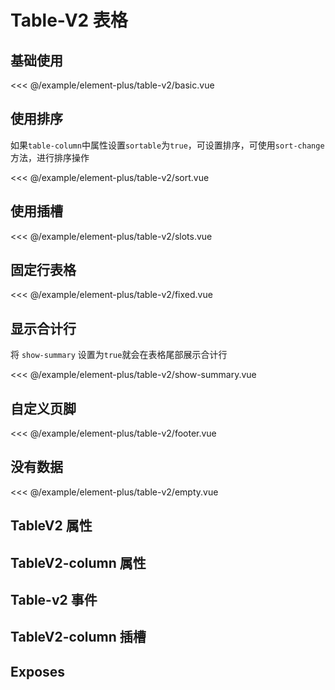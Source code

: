# Table-V2 表格

## 基础使用

<demo md src="table-v2/basic">

<<< @/example/element-plus/table-v2/basic.vue
</demo>

## 使用排序

如果`table-column`中属性设置`sortable`为`true`，可设置排序，可使用`sort-change`方法，进行排序操作

<demo md src="table-v2/sort">

<<< @/example/element-plus/table-v2/sort.vue
</demo>

## 使用插槽

<demo md src="table-v2/slots">

<<< @/example/element-plus/table-v2/slots.vue
</demo>

## 固定行表格

<demo md src="table-v2/fixed">

<<< @/example/element-plus/table-v2/fixed.vue
</demo>

## 显示合计行

将 `show-summary` 设置为`true`就会在表格尾部展示合计行

<demo md src="table-v2/show-summary">

<<< @/example/element-plus/table-v2/show-summary.vue
</demo>

## 自定义页脚

<demo md src="table-v2/footer">

<<< @/example/element-plus/table-v2/footer.vue
</demo>

## 没有数据

<demo md src="table-v2/empty">

<<< @/example/element-plus/table-v2/empty.vue
</demo>

## TableV2 属性

<v-table type="attrs" :data="[
  { attr :'table-column', dec: '表格列表', type: 'array', optional: '-', default: '[]' },
  { attr :'table-data', dec: '表格数据', type: 'array', optional: '-', default: '[]' },
  { attr :'modelValue / v-model', dec: '绑定的当前页数', type: 'number', optional: '-', default: 1 },
  { attr :'empty-text', dec: '空数据时显示的文本内容， 也可以通过 #empty 设置', type: 'string', optional: '-', default: '暂无数据' },
  { attr :'header-cell-style', dec: '表格头部样式', type: 'object', optional: '-', default: `{ background:'#f5f7fa', color:'#909399'}` }, { attr :'height', dec: '表格列表高度', type: 'string', optional: 'auto/string', default: '100%' },
  { attr :'rowStyle', dec: 'row行的样式设置', type: 'object', optional: '-', default: {} },
  { attr :'rowClassName', dec: '行的 className 的回调方法，也可以使用字符串为所有行设置一个固定的 className', type: 'function({ row, rowIndex }) / string / object', optional: '-', default: '-' },
  { attr :'show-summary', dec: '是否在表尾显示合计行', type: 'boolean', optional: '-', default: 'false' },
  { attr :'sum-text', dec: '显示摘要行第一列的文本', type: 'string', optional: '-', default: '合计' },
  { attr :'summary-method', dec: '自定义的合计计算方法', type: 'function({ row, index })', optional: '-', default: '-' },
]" />

## TableV2-column 属性

<v-table type="attrs" :data="[
  { attr :'label', dec: '对应列的名字', type: 'string', optional: '-', default: '' },
  { attr :'prop', dec: '对应列的数据', type: 'string', optional: '-', default: '' },
  { attr :'width', dec: '对应列的宽度', type: 'string', optional: '-', default: '' },
  { attr :'minWidth', dec: '对应列的最小宽度', type: 'string', optional: '-', default: '' },
  { attr :'sortable', dec: '对应列是否可以排序', type: 'boolean', optional: '-', default: 'false' },
  { attr :'show-overflow-tooltip', dec: '当内容过长被隐藏时显示 tooltip', type: 'boolean', optional: '-', default: 'true' },
  { attr :'fixed', dec: '列是否固定在左侧`left`或者右侧`right`, true 表示固定在左侧', type: 'string / boolean', optional: 'left / right /true', default: '' },
]" />

## Table-v2 事件

<v-table type="event" :data="[
  { event :'row-click', dec: '当用户点击行触发该事件', callback: 'row,index' },
  { event :'scroll', dec: '滚动条滚动触发，distance：滚动条到底部的距离，scrollTop：滚动条上滚的高度', callback: '{ distance, scrollTop }' },
  { event :'sort-change', dec: '点击排序触发', callback: '{  sortType, column }' },
]" />

## TableV2-column 插槽

<v-table type="slot" :data="[
  { name :'default', dec: '默认插槽', child: '-' },
  { name :'custom', dec: '自定义内容插槽', child: '-' },
  { name :'header', dec: '自定义表头插槽', child: '-' },
  { name :'footer', dec: '自定义页脚插槽', child: '-' },
  { name :'empty', dec: '自定义空数据内容', child: '-' },
]" />

## Exposes

<v-table type="event" :data="[
  { event :'setScrollTop', dec: '设置滚动条到顶部的距离', callback: '-' },
]" />

